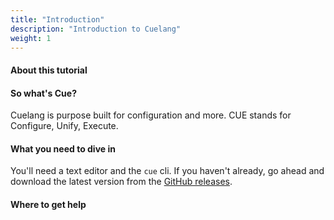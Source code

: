 ```yaml
---
title: "Introduction"
description: "Introduction to Cuelang"
weight: 1
---
```


#### About this tutorial


#### So what's Cue?

Cuelang is purpose built for configuration and more.
CUE stands for Configure, Unify, Execute.

#### What you need to dive in

You'll need a text editor and the `cue` cli.
If you haven't already, go ahead and download the
latest version from the [GitHub releases](https://github.com/cuelang/cue/releases).

#### Where to get help


